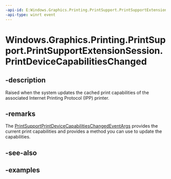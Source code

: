 ```yaml
---
-api-id: E:Windows.Graphics.Printing.PrintSupport.PrintSupportExtensionSession.PrintDeviceCapabilitiesChanged
-api-type: winrt event
---
```


# Windows.Graphics.Printing.PrintSupport.PrintSupportExtensionSession.PrintDeviceCapabilitiesChanged

<!--
public event Windows.Foundation.TypedEventHandler<Windows.Graphics.Printing.PrintSupport.PrintSupportExtensionSession,Windows.Graphics.Printing.PrintSupport.PrintSupportPrintDeviceCapabilitiesChangedEventArgs> PrintDeviceCapabilitiesChanged;
-->


## -description

Raised when the system updates the cached print capabilities of the associated Internet Printing Protocol (IPP) printer.

## -remarks

The [PrintSupportPrintDeviceCapabilitiesChangedEventArgs](printsupportprintdevicecapabilitieschangedeventargs.md) provides the current print capabilities and provides a method you can use to update the capabilities.

## -see-also

## -examples


